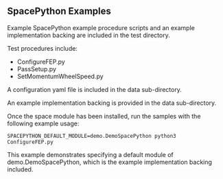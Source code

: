 ## SpacePython Examples

Example SpacePython example procedure scripts and an example implementation backing are included in the test directory.

Test procedures include:
  - ConfigureFEP.py
  - PassSetup.py
  - SetMomentumWheelSpeed.py

A configuration yaml file is included in the data sub-directory.

An example implementation backing is provided in the data sub-directory.

Once the space module has been installed, run the samples with the following example usage:

```
SPACEPYTHON_DEFAULT_MODULE=demo.DemoSpacePython python3 ConfigureFEP.py
```

This example demonstrates specifying a default module of demo.DemoSpacePython, which is the example implementation backing included.